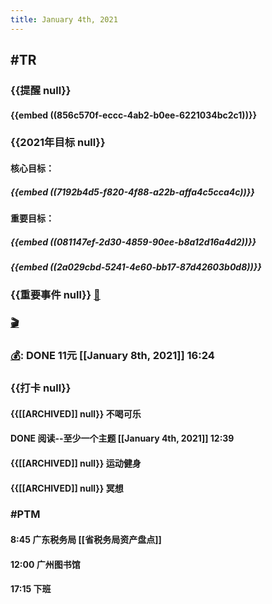 ```yaml
---
title: January 4th, 2021
---
```


## #TR
### {{提醒 null}}
#### {{embed ((856c570f-eccc-4ab2-b0ee-6221034bc2c1))}}

### {{2021年目标 null}}
#### 核心目标：
##### {{embed ((7192b4d5-f820-4f88-a22b-affa4c5cca4c))}}

#### 重要目标：
##### {{embed ((081147ef-2d30-4859-90ee-b8a12d16a4d2))}}

##### {{embed ((2a029cbd-5241-4e60-bb17-87d42603b0d8))}}

### {{重要事件 null}} [🧸]([[Theday]])
#### 

### [🎬]([[PTM]])

### [💰]([[Bill]]): DONE 11元 [[January 8th, 2021]] 16:24

### {{打卡 null}}
#### {{[[ARCHIVED]] null}} 不喝可乐

#### DONE 阅读--至少一个主题 [[January 4th, 2021]] 12:39

#### {{[[ARCHIVED]] null}} 运动健身

#### {{[[ARCHIVED]] null}} 冥想

### #PTM
#### 8:45 广东税务局 [[省税务局资产盘点]]

#### 12:00 广州图书馆

#### 17:15 下班
